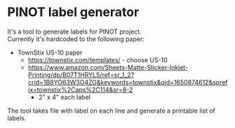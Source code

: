 # PINOT label generator
It's a tool to generate labels for PINOT project.  
Currently it's hardcoded to the following paper:
- TownStix US-10 paper
  - https://townstix.com/templates/ - choose US-10
  - https://www.amazon.com/Sheets-Matte-Sticker-Inkjet-Printing/dp/B07T1HRYL5/ref=sr_1_2?crid=1B8YO63W3O4ZG&keywords=townstix&qid=1650874612&sprefix=townstix%2Caps%2C114&sr=8-2
    - 2" x 4" each label

The tool takes file with label on each line and generate a printable list of labels.
